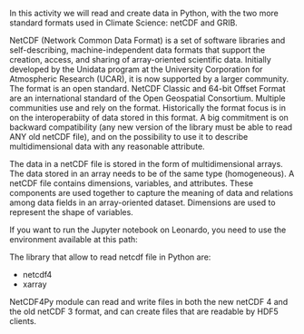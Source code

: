 In this activity we will read and create data in Python, with the two more standard formats used in Climate Science: netCDF and GRIB.

NetCDF (Network Common Data Format) is a set of software libraries and self-describing, machine-independent data formats that support the creation, access, and sharing of array-oriented scientific data. Initially developed by the Unidata program at the University Corporation for Atmospheric Research (UCAR), it is now supported by a larger community. The format is an open standard. NetCDF Classic and 64-bit Offset Format are an international standard of the Open Geospatial Consortium.
Multiple communities use and rely on the format. Historically the format focus is in on the interoperabiity of data stored in this format. A big commitment is on backward compatibility (any new version of the library must be able to read ANY old netCDF file), and on the possibility to use it to describe multidimensional data with any reasonable attribute.

The data in a netCDF file is stored in the form of multidimensional arrays. The data stored in an array needs to be of the same type (homogeneous). A netCDF file contains dimensions, variables, and attributes. These components are used together to capture the meaning of data and relations among data fields in an array-oriented dataset. Dimensions are used to represent the shape of variables. 

If you want to run the Jupyter notebook on Leonardo, you need to use the environment available at this path:

The library that allow to read netcdf file in Python are:
 -  netcdf4
 -  xarray



 NetCDF4Py module can read and write files in both the new netCDF 4 and the old netCDF 3 format, and can create files that are readable by HDF5 clients.    
